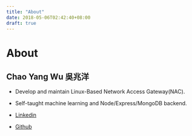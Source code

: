```yaml
---
title: "About"
date: 2018-05-06T02:42:40+08:00
draft: true
---
```


# About

## Chao Yang Wu 吳兆洋

* Develop and maintain Linux-Based Network Access Gateway(NAC).
* Self-taught machine learning and Node/Express/MongoDB backend.

* [Linkedin](https://www.linkedin.com/in/chao-yang-wu-0056a4a7/)
* [Github](https://github.com/yunwu1993)

